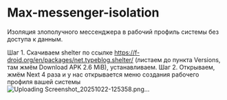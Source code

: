 # Max-messenger-isolation
Изоляция злополучного мессенджера в рабочий профиль системы без доступа к данным.

Шаг 1.
Скачиваем shelter по ссылке https://f-droid.org/en/packages/net.typeblog.shelter/ (листаем до пункта Versions, там жмём Download APK 2.6 MiB), устанавливаем.
Шаг 2.
Открываем, жмём Next 4 раза и у нас открывается меню создания рабочего профиля вашей системы
![Uploading Screenshot_20251022-125358.png…]()
